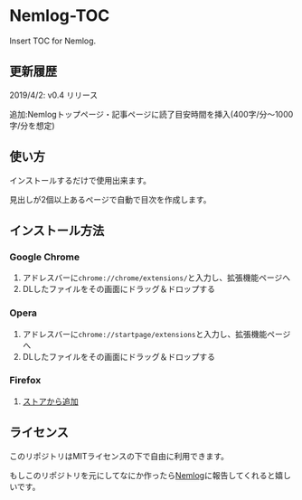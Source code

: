 # Nemlog-TOC
Insert TOC for Nemlog.

## 更新履歴
2019/4/2: v0.4 リリース

追加:Nemlogトップページ・記事ページに読了目安時間を挿入(400字/分～1000字/分を想定)

## 使い方
インストールするだけで使用出来ます。

見出しが2個以上あるページで自動で目次を作成します。

## インストール方法

### Google Chrome

1. アドレスバーに`chrome://chrome/extensions/`と入力し、拡張機能ページへ
2. DLしたファイルをその画面にドラッグ＆ドロップする

### Opera
1. アドレスバーに`chrome://startpage/extensions`と入力し、拡張機能ページへ
2. DLしたファイルをその画面にドラッグ＆ドロップする

### Firefox
1. [ストアから追加](https://addons.mozilla.org/ja/firefox/addon/nemlog-toc-generator/)

## ライセンス
このリポジトリはMITライセンスの下で自由に利用できます。

もしこのリポジトリを元にしてなにか作ったら[Nemlog](https://nemlog.nem.social/blog/19268)に報告してくれると嬉しいです。
